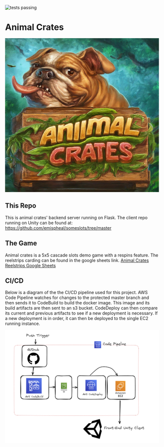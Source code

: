 ![tests passing](https://github.com/emispheal/animalcrates/actions/workflows/python-app.yml/badge.svg?branch=master)

# Animal Crates
![logo](https://raw.githubusercontent.com/emispheal/animalcrates/master/animalcrateslogo.png)

## This Repo
This is animal crates' backend server running on Flask. 
The client repo running on Unity can be found at: https://github.com/emispheal/someslots/tree/master 

## The Game
Animal crates is a 5x5 cascade slots demo game with a respins feature.
The reelstrips carding can be found in the google sheets link. 
[Animal Crates Reelstrips Google Sheets](https://docs.google.com/spreadsheets/d/1_ZWqaFqR5fg-_MRyNZOCQxAvGlf8ttlRq4wOXQp6cR4/edit?usp=sharing)

## CI/CD
Below is a diagram of the the CI/CD pipeline used for this project. 
AWS Code Pipeline watches for changes to the protected master branch and then sends it to CodeBuild to build the docker image.
This image and its build artifacts are then sent to an s3 bucket. CodeDeploy can then compare its current and previous artifacts to see if a new
deployment is necessary. If a new deployment is in order, it can then be deployed to the single EC2 running instance. 

![pipeline](https://raw.githubusercontent.com/emispheal/animalcrates/master/pipeline.png)

